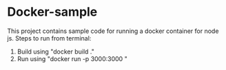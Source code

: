 # Docker-sample

This project contains sample code for running a docker container for node js.
Steps to run from terminal:
1. Build using "docker build ."
2. Run using "docker run -p 3000:3000 <image id>" 